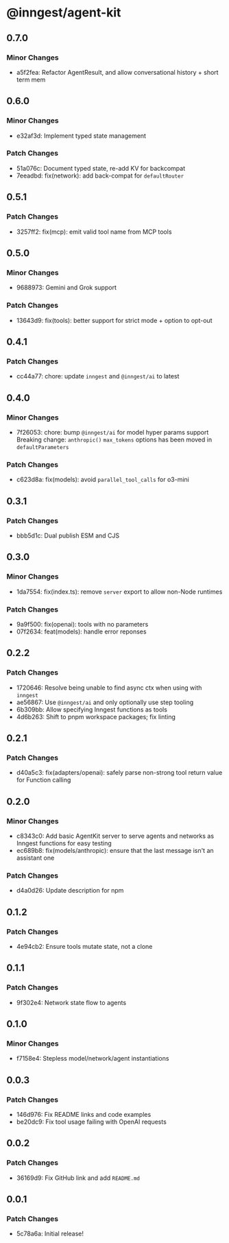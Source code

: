 # @inngest/agent-kit

## 0.7.0

### Minor Changes

- a5f2fea: Refactor AgentResult, and allow conversational history + short term mem

## 0.6.0

### Minor Changes

- e32af3d: Implement typed state management

### Patch Changes

- 51a076c: Document typed state, re-add KV for backcompat
- 7eeadbd: fix(network): add back-compat for `defaultRouter`

## 0.5.1

### Patch Changes

- 3257ff2: fix(mcp): emit valid tool name from MCP tools

## 0.5.0

### Minor Changes

- 9688973: Gemini and Grok support

### Patch Changes

- 13643d9: fix(tools): better support for strict mode + option to opt-out

## 0.4.1

### Patch Changes

- cc44a77: chore: update `inngest` and `@inngest/ai` to latest

## 0.4.0

### Minor Changes

- 7f26053: chore: bump `@inngest/ai` for model hyper params support
  Breaking change: `anthropic()` `max_tokens` options has been moved in `defaultParameters`

### Patch Changes

- c623d8a: fix(models): avoid `parallel_tool_calls` for o3-mini

## 0.3.1

### Patch Changes

- bbb5d1c: Dual publish ESM and CJS

## 0.3.0

### Minor Changes

- 1da7554: fix(index.ts): remove `server` export to allow non-Node runtimes

### Patch Changes

- 9a9f500: fix(openai): tools with no parameters
- 07f2634: feat(models): handle error reponses

## 0.2.2

### Patch Changes

- 1720646: Resolve being unable to find async ctx when using with `inngest`
- ae56867: Use `@inngest/ai` and only optionally use step tooling
- 6b309bb: Allow specifying Inngest functions as tools
- 4d6b263: Shift to pnpm workspace packages; fix linting

## 0.2.1

### Patch Changes

- d40a5c3: fix(adapters/openai): safely parse non-strong tool return value for Function calling

## 0.2.0

### Minor Changes

- c8343c0: Add basic AgentKit server to serve agents and networks as Inngest functions for easy testing
- ec689b8: fix(models/anthropic): ensure that the last message isn't an assistant one

### Patch Changes

- d4a0d26: Update description for npm

## 0.1.2

### Patch Changes

- 4e94cb2: Ensure tools mutate state, not a clone

## 0.1.1

### Patch Changes

- 9f302e4: Network state flow to agents

## 0.1.0

### Minor Changes

- f7158e4: Stepless model/network/agent instantiations

## 0.0.3

### Patch Changes

- 146d976: Fix README links and code examples
- be20dc9: Fix tool usage failing with OpenAI requests

## 0.0.2

### Patch Changes

- 36169d9: Fix GitHub link and add `README.md`

## 0.0.1

### Patch Changes

- 5c78a6a: Initial release!
